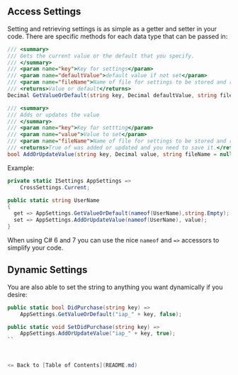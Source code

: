 ## Access Settings
Setting and retrieving settings is as simple as a getter and setter in your code. There are specific methods for each data type that can be passed in:

```csharp
/// <summary>
/// Gets the current value or the default that you specify.
/// </summary>
/// <param name="key">Key for settings</param>
/// <param name="defaultValue">default value if not set</param>
/// <param name="fileName">Name of file for settings to be stored and retrieved </param>
/// <returns>Value or default</returns>
Decimal GetValueOrDefault(string key, Decimal defaultValue, string fileName = null);

/// <summary>
/// Adds or updates the value 
/// </summary>
/// <param name="key">Key for settting</param>
/// <param name="value">Value to set</param>
/// <param name="fileName">Name of file for settings to be stored and retrieved </param>
/// <returns>True of was added or updated and you need to save it.</returns>
bool AddOrUpdateValue(string key, Decimal value, string fileName = null);
```


Example:
```csharp
private static ISettings AppSettings =>
    CrossSettings.Current;

public static string UserName
{
  get => AppSettings.GetValueOrDefault(nameof(UserName),string.Empty); 
  set => AppSettings.AddOrUpdateValue(nameof(UserName), value); 
}
```

When using C# 6 and 7 you can use the nice `nameof` and `=>` accessors to simplify your code.

## Dynamic Settings
You are also able to set the string to anything you want dynamically if you desire:

```csharp
public static bool DidPurchase(string key) =>
    AppSettings.GetValueOrDefault("iap_" + key, false);

public static void SetDidPurchase(string key) =>
    AppSettings.AddOrUpdateValue("iap_" + key, true);
``



<= Back to [Table of Contents](README.md)

